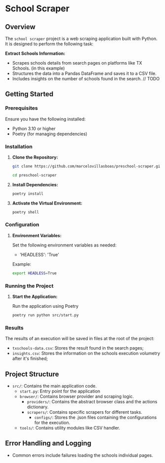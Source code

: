 # School Scraper

## Overview

The `school scraper` project is a web scraping application built with Python. It is designed to perform the following task:

**Extract Schools Information:**

- Scrapes schools details from search pages on platforms like TX Schools. (in this example)
- Structures the data into a Pandas DataFrame and saves it to a CSV file.
- Includes insights on the number of schools found in the search. // TODO

## Getting Started

### Prerequisites

Ensure you have the following installed:

- Python 3.10 or higher
- Poetry (for managing dependencies)

### Installation

1. **Clone the Repository:**

   ```bash
   git clone https://github.com/marcelovillasboas/preschool-scraper.git

   cd preschool-scraper
   ```

2. **Install Dependencies:**

   ```bash
   poetry install
   ```

3. **Activate the Virtual Environment:**

   ```bash
   poetry shell
   ```

### Configuration

1. **Environment Variables:**

   Set the following environment variables as needed:

   - 'HEADLESS': 'True'

   Example:

   ```bash
   export HEADLESS=True
   ```

### Running the Project

1. **Start the Application:**

   Run the application using Poetry

   ```bash
   poetry run python src/start.py
   ```

### Results

The results of an execution will be saved in files at the root of the project:

- `txschools-data.csv`: Stores the result found in the search pages;
- `insights.csv`: Stores the information on the schools execution volumetry after it's finished;

## Project Structure

- `src/`: Contains the main application code.
  - `start.py`: Entry point for the application
  - `browser/`: Contains browser provider and scraping logic.
    - `providers/`: Contains the abstract browser class and the actions dictionary.
    - `scrapers/`: Contains specific scrapers for different tasks.
      - `configs/`: Stores the .json files containing the configurations for the execution.
  - `tools/`: Contains utility modules like CSV handler.

## Error Handling and Logging

- Common errors include failures loading the schools individual pages.

